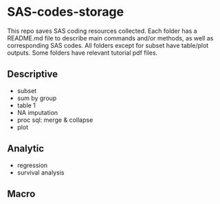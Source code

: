 # SAS-codes-storage
This repo saves SAS coding resources collected. Each folder has a README.md file to describe main commands and/or methods, as well as corresponding SAS codes. All folders except for subset have table/plot outputs. Some folders have relevant tutorial pdf files. 

## Descriptive
* subset
* sum by group
* table 1
* NA imputation
* proc sql: merge & collapse
* plot

## Analytic
* regression
* survival analysis

## Macro
